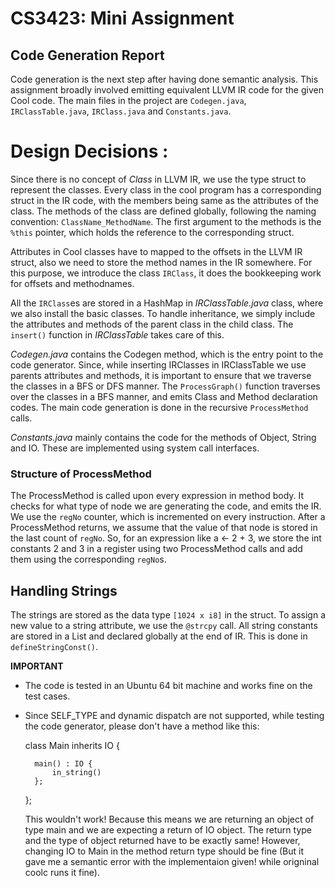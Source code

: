 CS3423: Mini Assignment
=================

Code Generation Report
-------------------------

Code generation is the next step after having done semantic analysis. This assignment broadly involved emitting equivalent LLVM IR code for the given Cool code. The main files in the project are `Codegen.java`, `IRClassTable.java`, `IRClass.java` and `Constants.java`.


Design Decisions :
==================

Since there is no concept of *Class* in LLVM IR, we use the type struct to represent the classes. Every class in the cool program has a corresponding struct in the IR code, with the members being same as the attributes of the class. The methods of the class are defined globally, following the naming convention: `ClassName_MethodName`. The first argument to the methods is the `%this` pointer, which holds the reference to the corresponding struct.

Attributes in Cool classes have to mapped to the offsets in the LLVM IR struct, also we need to store the method names in the IR somewhere. For this purpose, we introduce the class `IRClass`, it does the bookkeeping work for offsets and methodnames. 

All the `IRClass`es are stored in a HashMap in *IRClassTable.java* class, where we also install the basic classes. To handle inheritance, we simply include the attributes and methods of the parent class in the child class. The `insert()` function in *IRClassTable* takes care of this.

*Codegen.java* contains the Codegen method, which is the entry point to the code generator. Since, while inserting IRClasses in IRClassTable we use parents attributes and methods, it is important to ensure that we traverse the classes in a BFS or DFS manner. The `ProcessGraph()` function traverses over the classes in a BFS manner, and emits Class and Method declaration codes. The main code generation is done in the recursive `ProcessMethod` calls. 

*Constants.java* mainly contains the code for the methods of Object, String and IO. These are implemented using system call interfaces.


### Structure of ProcessMethod

The ProcessMethod is called upon every expression in method body. It checks for what type of node we are generating the code, and emits the IR. We use the `regNo` counter, which is incremented on every instruction. After a ProcessMethod returns, we assume that the value of that node is stored in the last count of `regNo`. So, for an expression like a <- 2 + 3, we store the int constants 2 and 3 in a register using two ProcessMethod calls and add them using the corresponding `regNo`s.

## Handling Strings

The strings are stored as the data type `[1024 x i8]` in the struct. To assign a new value to a string attribute, we use the `@strcpy` call. All string constants are stored in a List and declared globally at the end of IR. This is done in `defineStringConst()`.


**IMPORTANT**

- The code is tested in an Ubuntu 64 bit machine and works fine on the test cases.
- Since SELF_TYPE and dynamic dispatch are not supported, while testing the code generator, please don't have a method like this:

	class Main inherits IO {
		
		main() : IO {
			in_string()
		};
	};

    This wouldn't work! Because this means we are returning an object of type main and we are expecting a return of IO object. The return type and the type of object returned have to be exactly same! However, changing IO to Main in the method return type should be fine (But it gave me a semantic error with the implementaion given! while origninal coolc runs it fine).